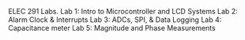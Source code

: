 ELEC 291 Labs.
Lab 1: Intro to Microcontroller and LCD Systems
Lab 2: Alarm Clock & Interrupts
Lab 3: ADCs, SPI, & Data Logging
Lab 4: Capacitance meter
Lab 5: Magnitude and Phase Measurements

